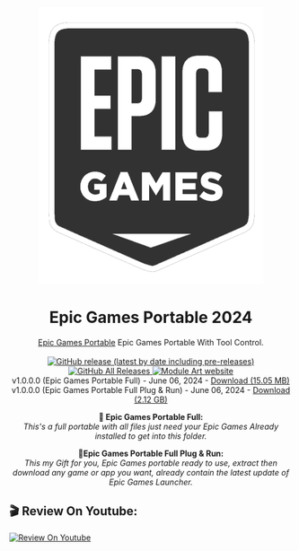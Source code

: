 <p align="center">
  <img src="/EpicGames_hk4tech.png">
</p>
<h1 align="center">Epic Games Portable 2024</h1>

<p align="center">
  <a href="https://hk4tech.com/g-tut/epicgamesportable">Epic Games Portable</a> Epic Games Portable With Tool Control.
  <br><br>
  <a href="https://github.com/AhmedNasserHK/Epic-Games-Portable/releases">
    <img alt="GitHub release (latest by date including pre-releases)" src="https://img.shields.io/github/v/release/AhmedNasserHK/Epic-Games-Portable?include_prereleases">
    <img alt="GitHub All Releases" src="https://img.shields.io/github/downloads/AhmedNasserHK/Epic-Games-Portable/total">
  </a>
  <a href="https://hk4tech.com">
    <img alt="Module Art website" src="https://img.shields.io/badge/www-HKProjects-%2300BCD4">
  </a>
  <a href="https://hk4tech.com/home/Epic-Games-Portable">
  </a>
  <br>
  v1.0.0.0 (Epic Games Portable Full) - June 06, 2024 - <a href="https://github.com/AhmedNasserHK/Epic-Games-Portable/releases/download/1.0.0.0/EpicGames.Portable.FULL.7z">Download (15.05 MB)</a>
   <br>
  v1.0.0.0 (Epic Games Portable Full Plug & Run) - June 06, 2024 - <a href="https://github.com/AhmedNasserHK/Epic-Games-Portable/releases/download/1.0.0.0/EpicGames.Portable.Plug.Run.HTML">Download (2.12 GB)</a>
  <br>

<p style="text-align: center;"><strong>🔆 Epic Games Portable Full:</strong><br /><em>This's a full portable with all files just need your Epic Games Already installed to get into this folder.</em></p>
<p style="text-align: center;"><strong>🔆Epic Games Portable Full Plug &amp; Run:</strong><br /><em>This my Gift for you, Epic Games portable ready to use, extract then download any game or app you want, already contain the latest update of Epic Games Launcher.</em></p>

## 🎬 Review On Youtube:

 [![Review On Youtube](https://img.youtube.com/vi/gfR2a9vo1vI/0.jpg)](https://youtu.be/gfR2a9vo1vI "Review On Youtube")

</p>


